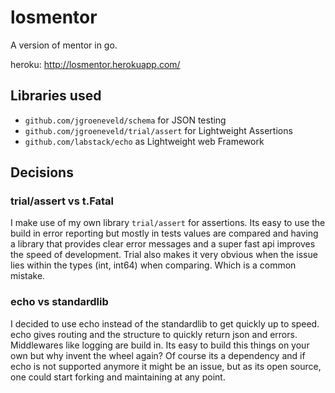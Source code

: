 # losmentor

A version of mentor in go.

heroku: http://losmentor.herokuapp.com/

## Libraries used

- `github.com/jgroeneveld/schema` for JSON testing
- `github.com/jgroeneveld/trial/assert` for Lightweight Assertions
- `github.com/labstack/echo` as Lightweight web Framework

## Decisions

### trial/assert vs t.Fatal

I make use of my own library `trial/assert` for assertions. Its easy to use the build in error reporting but
mostly in tests values are compared and having a library that provides clear error messages and a super fast api
improves the speed of development.
Trial also makes it very obvious when the issue lies within the types (int, int64) when comparing. Which is a common mistake.

### echo vs standardlib

I decided to use echo instead of the standardlib to get quickly up to speed.
echo gives routing and the structure to quickly return json and errors.
Middlewares like logging are build in.
Its easy to build this things on your own but why invent the wheel again?
Of course its a dependency and if echo is not supported anymore it might be an issue, but as its open source, one could
start forking and maintaining at any point.